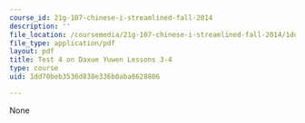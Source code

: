 ```yaml
---
course_id: 21g-107-chinese-i-streamlined-fall-2014
description: ''
file_location: /coursemedia/21g-107-chinese-i-streamlined-fall-2014/1dd70beb3536d838e336b0aba8628806_MIT21G_107F14_Test_4.pdf
file_type: application/pdf
layout: pdf
title: Test 4 on Daxue Yuwen Lessons 3-4
type: course
uid: 1dd70beb3536d838e336b0aba8628806

---
```

None